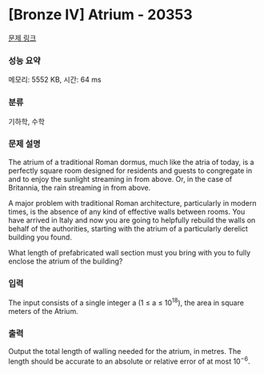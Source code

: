 # [Bronze IV] Atrium - 20353 

[문제 링크](https://www.acmicpc.net/problem/20353) 

### 성능 요약

메모리: 5552 KB, 시간: 64 ms

### 분류

기하학, 수학

### 문제 설명

<p>The atrium of a traditional Roman dormus, much like the atria of today, is a perfectly square room designed for residents and guests to congregate in and to enjoy the sunlight streaming in from above. Or, in the case of Britannia, the rain streaming in from above.</p>

<p>A major problem with traditional Roman architecture, particularly in modern times, is the absence of any kind of effective walls between rooms. You have arrived in Italy and now you are going to helpfully rebuild the walls on behalf of the authorities, starting with the atrium of a particularly derelict building you found.</p>

<p>What length of prefabricated wall section must you bring with you to fully enclose the atrium of the building?</p>

### 입력 

 <p>The input consists of a single integer a (1 ≤ a ≤ 10<sup>18</sup>), the area in square meters of the Atrium.</p>

### 출력 

 <p>Output the total length of walling needed for the atrium, in metres. The length should be accurate to an absolute or relative error of at most 10<sup>−6</sup>.</p>

